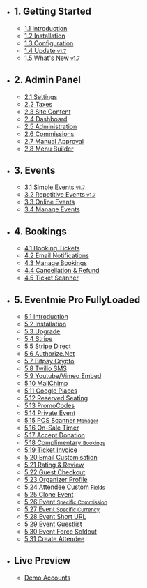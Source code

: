 - ## 1. Getting Started
    - [1.1 Introduction](/{{route}}/{{version}}/introduction)
    - [1.2 Installation](/{{route}}/{{version}}/installation)
    - [1.3 Configuration](/{{route}}/{{version}}/configuration)
    - [1.4 Update <small class="v">v1.7</small>](/{{route}}/{{version}}/update)
    - [1.5 What's New <small class="v">v1.7</small>](/{{route}}/{{version}}/changelog/changes)

- ## 2. Admin Panel
    - [2.1 Settings](/{{route}}/{{version}}/admin/settings)
    - [2.2 Taxes](/{{route}}/{{version}}/admin/taxes)
    - [2.3 Site Content](/{{route}}/{{version}}/admin/site-content)
    - [2.4 Dashboard](/{{route}}/{{version}}/admin/dashboard)
    - [2.5 Administration](/{{route}}/{{version}}/admin/administration)
    - [2.6 Commissions](/{{route}}/{{version}}/admin/commissions)
    - [2.7 Manual Approval](/{{route}}/{{version}}/admin/organiser-approval)
    - [2.8 Menu Builder](/{{route}}/{{version}}/admin/menu-builder)

- ## 3. Events
    - [3.1 Simple Events <small class="v">v1.7</small>](/{{route}}/{{version}}/events/simple-events)
    - [3.2 Repetitive Events <small class="v">v1.7</small>](/{{route}}/{{version}}/events/repetitive-events)
    - [3.3 Online Events](/{{route}}/{{version}}/events/online-events)
    - [3.4 Manage Events](/{{route}}/{{version}}/events/manage-events)

- ## 4. Bookings
    - [4.1 Booking Tickets](/{{route}}/{{version}}/bookings/booking-tickets)
    - [4.2 Email Notifications](/{{route}}/{{version}}/bookings/email-notifications)
    - [4.3 Manage Bookings](/{{route}}/{{version}}/bookings/manage-bookings)
    - [4.4 Cancellation & Refund](/{{route}}/{{version}}/bookings/cancellation-refund)
    - [4.5 Ticket Scanner](/{{route}}/{{version}}/bookings/ticket-scanner)


- ## 5. Eventmie Pro FullyLoaded
    - [5.1 Introduction](/{{route}}/{{version}}/fullyloaded/introduction)
    - [5.2 Installation](/{{route}}/{{version}}/fullyloaded/installation)
    - [5.3 Upgrade](/{{route}}/{{version}}/fullyloaded/upgrade)
    - [5.4 Stripe](/{{route}}/{{version}}/fullyloaded/stripe)
    - [5.5 Stripe Direct](/{{route}}/{{version}}/fullyloaded/stripe-direct)
    - [5.6 Authorize.Net](/{{route}}/{{version}}/fullyloaded/authorize.net)
    - [5.7 Bitpay Crypto](/{{route}}/{{version}}/fullyloaded/bitpay-crypto)
    - [5.8 Twilio SMS](/{{route}}/{{version}}/fullyloaded/twilio-sms)
    - [5.9 Youtube/Vimeo Embed](/{{route}}/{{version}}/fullyloaded/youtube-vimeo-embed)
    - [5.10 MailChimp](/{{route}}/{{version}}/fullyloaded/mailchimp)
    - [5.11 Google Places](/{{route}}/{{version}}/fullyloaded/google-places)
    - [5.12 Reserved Seating](/{{route}}/{{version}}/fullyloaded/reserved-seating)
    - [5.13 PromoCodes](/{{route}}/{{version}}/fullyloaded/promocodes)
    - [5.14 Private Event](/{{route}}/{{version}}/fullyloaded/private-event)
    - [5.15 POS Scanner <small>Manager</small>](/{{route}}/{{version}}/fullyloaded/pos-scanner-manager)
    - [5.16 On-Sale Timer](/{{route}}/{{version}}/fullyloaded/onsale-timer)
    - [5.17 Accept Donation](/{{route}}/{{version}}/fullyloaded/accept-donation)
    - [5.18 Complimentary <small>Bookings</small>](/{{route}}/{{version}}/fullyloaded/complimentary-bookings)
    - [5.19 Ticket Invoice](/{{route}}/{{version}}/fullyloaded/ticket-invoice)
    - [5.20 Email Customisation](/{{route}}/{{version}}/fullyloaded/email-customisation)
    - [5.21 Rating & Review](/{{route}}/{{version}}/fullyloaded/rating-review)
    - [5.22 Guest Checkout](/{{route}}/{{version}}/fullyloaded/guest-checkout)
    - [5.23 Organizer Profile](/{{route}}/{{version}}/fullyloaded/organizer-profile)
    - [5.24 Attendee Custom <small>Fields</small>](/{{route}}/{{version}}/fullyloaded/attendee-custom-fields)
    - [5.25 Clone Event](/{{route}}/{{version}}/fullyloaded/clone-event)
    - [5.26 Event <small>Specific Commission</small>](/{{route}}/{{version}}/fullyloaded/event-specific-commission)
    - [5.27 Event <small>Specific Currency</small>](/{{route}}/{{version}}/fullyloaded/event-specific-currency)
    - [5.28 Event Short URL](/{{route}}/{{version}}/fullyloaded/event-short-url)
    - [5.29 Event Guestlist](/{{route}}/{{version}}/fullyloaded/event-guestlist)
    - [5.30 Event Force Soldout](/{{route}}/{{version}}/fullyloaded/force-soldout-event)
    - [5.31 Create Attendee](/{{route}}/{{version}}/fullyloaded/create-attendee)



- ## Live Preview
    - [Demo Accounts](/{{route}}/{{version}}/demo-accounts)
